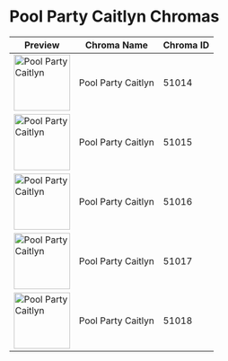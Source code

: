 # Pool Party Caitlyn Chromas

| Preview | Chroma Name | Chroma ID |
|---|---|---|
| <img src='https://raw.communitydragon.org/latest/plugins/rcp-be-lol-game-data/global/default/v1/champion-chroma-images/51/51014.png' alt='Pool Party Caitlyn' width='100'> | Pool Party Caitlyn | 51014 |
| <img src='https://raw.communitydragon.org/latest/plugins/rcp-be-lol-game-data/global/default/v1/champion-chroma-images/51/51015.png' alt='Pool Party Caitlyn' width='100'> | Pool Party Caitlyn | 51015 |
| <img src='https://raw.communitydragon.org/latest/plugins/rcp-be-lol-game-data/global/default/v1/champion-chroma-images/51/51016.png' alt='Pool Party Caitlyn' width='100'> | Pool Party Caitlyn | 51016 |
| <img src='https://raw.communitydragon.org/latest/plugins/rcp-be-lol-game-data/global/default/v1/champion-chroma-images/51/51017.png' alt='Pool Party Caitlyn' width='100'> | Pool Party Caitlyn | 51017 |
| <img src='https://raw.communitydragon.org/latest/plugins/rcp-be-lol-game-data/global/default/v1/champion-chroma-images/51/51018.png' alt='Pool Party Caitlyn' width='100'> | Pool Party Caitlyn | 51018 |
